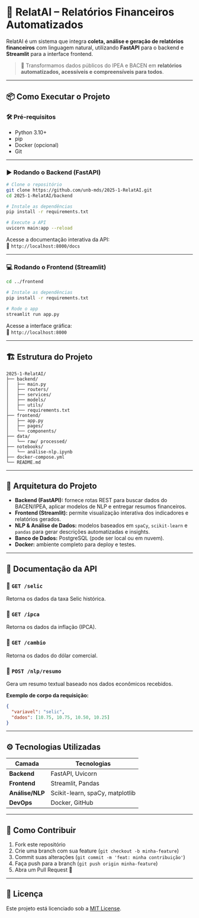 

# 🧠 RelatAI – Relatórios Financeiros Automatizados

RelatAI é um sistema que integra **coleta, análise e geração de relatórios financeiros** com linguagem natural, utilizando **FastAPI** para o backend e **Streamlit** para a interface frontend.

> 🚀 Transformamos dados públicos do IPEA e BACEN em **relatórios automatizados, acessíveis e compreensíveis para todos**.

---

## 📦 Como Executar o Projeto

### 🛠️ Pré-requisitos

- Python 3.10+
- pip
- Docker (opcional)
- Git

---

### ▶️ Rodando o Backend (FastAPI)

```bash
# Clone o repositório
git clone https://github.com/unb-mds/2025-1-RelatAI.git
cd 2025-1-RelatAI/backend

# Instale as dependências
pip install -r requirements.txt

# Execute a API
uvicorn main:app --reload
```

Acesse a documentação interativa da API:  
📎 `http://localhost:8000/docs`

---

### 💻 Rodando o Frontend (Streamlit)

```bash
cd ../frontend

# Instale as dependências
pip install -r requirements.txt

# Rode o app
streamlit run app.py
```

Acesse a interface gráfica:  
📎 `http://localhost:8000`

---

## 🏗️ Estrutura do Projeto

```plaintext
2025-1-RelatAI/
├── backend/
│   ├── main.py
│   ├── routers/
│   ├── services/
│   ├── models/
│   ├── utils/
│   └── requirements.txt
├── frontend/
│   ├── app.py
│   ├── pages/
│   └── components/
├── data/
│   └── raw/ processed/
├── notebooks/
│   └── análise-nlp.ipynb
├── docker-compose.yml
└── README.md
```

---

## 🧩 Arquitetura do Projeto

- **Backend (FastAPI):** fornece rotas REST para buscar dados do BACEN/IPEA, aplicar modelos de NLP e entregar resumos financeiros.
- **Frontend (Streamlit):** permite visualização interativa dos indicadores e relatórios gerados.
- **NLP & Análise de Dados:** modelos baseados em `spaCy`, `scikit-learn` e `pandas` para gerar descrições automatizadas e insights.
- **Banco de Dados:** PostgreSQL (pode ser local ou em nuvem).
- **Docker:** ambiente completo para deploy e testes.

---

## 📑 Documentação da API

### 🔹 `GET /selic`
Retorna os dados da taxa Selic histórica.

### 🔹 `GET /ipca`
Retorna os dados da inflação (IPCA).

### 🔹 `GET /cambio`
Retorna os dados do dólar comercial.

### 🔹 `POST /nlp/resumo`
Gera um resumo textual baseado nos dados econômicos recebidos.

**Exemplo de corpo da requisição:**
```json
{
  "variavel": "selic",
  "dados": [10.75, 10.75, 10.50, 10.25]
}
```

---

## ⚙️ Tecnologias Utilizadas

| Camada         | Tecnologias                            |
|----------------|----------------------------------------|
| **Backend**    | FastAPI, Uvicorn                       |
| **Frontend**   | Streamlit, Pandas                      |
| **Análise/NLP**| Scikit-learn, spaCy, matplotlib        |
| **DevOps**     | Docker, GitHub                         |


---

## 🤝 Como Contribuir

1. Fork este repositório
2. Crie uma branch com sua feature (`git checkout -b minha-feature`)
3. Commit suas alterações (`git commit -m 'feat: minha contribuição'`)
4. Faça push para a branch (`git push origin minha-feature`)
5. Abra um Pull Request 🚀

---

## 📄 Licença


Este projeto está licenciado sob a [MIT License](LICENSE).

